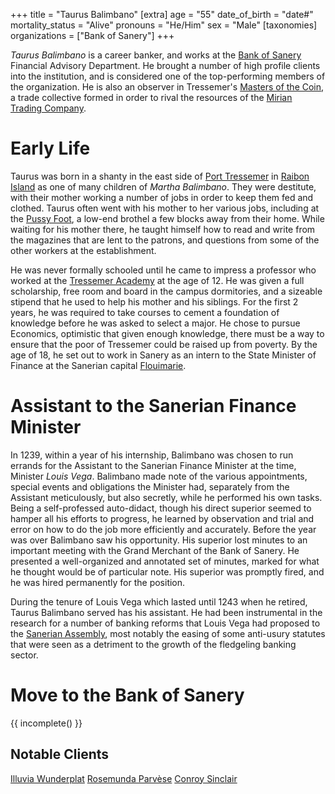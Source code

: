+++
title = "Taurus Balimbano"
[extra]
age = "55"
date_of_birth = "date#"
mortality_status = "Alive"
pronouns = "He/Him"
sex = "Male"
[taxonomies]
organizations = ["Bank of Sanery"]
+++

_Taurus Balimbano_ is a career banker, and works at the [Bank of Sanery](@/organizations/bank-of-sanery.md) Financial Advisory Department. He brought a number of high profile clients into the institution, and is considered one of the top-performing members of the organization. He is also an observer in Tressemer's [Masters of the Coin](@/organization/masters-of-the-coin.md), a trade collective formed in order to rival the resources of the [Mirian Trading Company](@/organizations/mirian-trading-company.md).

# Early Life
Taurus was born in a shanty in the east side of [Port Tressemer](@/locations/port-tressemer.md) in [Raibon Island](@/locations/raibon-island.md) as one of many children of _Martha Balimbano_. They were destitute, with their mother working a number of jobs in order to keep them fed and clothed. Taurus often went with his mother to her various jobs, including at the [Pussy Foot](@/locations/pussy-foot.md), a low-end brothel a few blocks away from their home. While waiting for his mother there, he taught himself how to read and write from the magazines that are lent to the patrons, and questions from some of the other workers at the establishment.

He was never formally schooled until he came to impress a professor who worked at the [Tressemer Academy](@/organizations/tressemer-academy.md) at the age of 12. He was given a full scholarship, free room and board in the campus dormitories, and a sizeable stipend that he used to help his mother and his siblings. For the first 2 years, he was required to take courses to cement a foundation of knowledge before he was asked to select a major. He chose to pursue Economics, optimistic that given enough knowledge, there must be a way to ensure that the poor of Tressemer could be raised up from poverty. By the age of 18, he set out to work in Sanery as an intern to the State Minister of Finance at the Sanerian capital [Flouimarie](@/locations/flouimarie.md).

# Assistant to the Sanerian Finance Minister

In 1239, within a year of his internship, Balimbano was chosen to run errands for the Assistant to the Sanerian Finance Minister at the time, Minister _Louis Vega_. Balimbano made note of the various appointments, special events and obligations the Minister had, separately from the Assistant meticulously, but also secretly, while he performed his own tasks. Being a self-professed auto-didact, though his direct superior seemed to hamper all his efforts to progress, he learned by observation and trial and error on how to do the job more efficiently and accurately. Before the year was over Balimbano saw his opportunity. His superior lost minutes to an important meeting with the Grand Merchant of the Bank of Sanery. He presented a well-organized and annotated set of minutes, marked for what he thought would be of particular note. His superior was promptly fired, and he was hired permanently for the position.

During the tenure of Louis Vega which lasted until 1243 when he retired, Taurus Balimbano served has his assistant. He had been instrumental in the research for a number of banking reforms that Louis Vega had proposed to the [Sanerian Assembly](@/organizations/sanerian-assembly.md), most notably the easing of some anti-usury statutes that were seen as a detriment to the growth of the fledgeling banking sector.

# Move to the Bank of Sanery
{{ incomplete() }}

## Notable Clients
[Illuvia Wunderplat](@/characters/illuvia-wunderplat.md)
[Rosemunda Parvèse](@/characters/rosemunda-parvese.md)
[Conroy Sinclair](@/characters/conroy-sinclair.md)